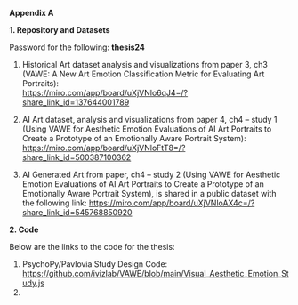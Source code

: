 <b>Appendix A</b>

<b>1. Repository and Datasets</b>

Password for the following: <b>thesis24</b>
1.  Historical Art dataset analysis and visualizations from paper 3, ch3 (VAWE:  A New Art Emotion Classification Metric for Evaluating Art Portraits):         	
https://miro.com/app/board/uXjVNlo6qJ4=/?share_link_id=137644001789
 
2.  AI Art dataset, analysis and visualizations from paper 4, ch4 – study 1 (Using VAWE for Aesthetic Emotion Evaluations of AI Art Portraits to Create a Prototype of an Emotionally Aware Portrait System):
        	https://miro.com/app/board/uXjVNloFtT8=/?share_link_id=500387100362

3.  AI Generated Art from paper, ch4 – study 2 (Using VAWE for Aesthetic Emotion Evaluations of AI Art Portraits to Create a Prototype of an Emotionally Aware Portrait System), is shared in a public dataset with the following link:
       	https://miro.com/app/board/uXjVNloAX4c=/?share_link_id=545768850920


<b>2. Code</b>

Below are the links to the code for the thesis:

1. PsychoPy/Pavlovia Study Design Code: https://github.com/ivizlab/VAWE/blob/main/Visual_Aesthetic_Emotion_Study.js
2. 

